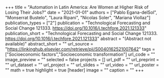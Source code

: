 +++
title = "Automation in Latin America: Are Women at Higher Risk of Losing Their Jobs?"
date = "2021-01-01"
authors = ["Pablo Egana-delSol", "Monserrat Bustelo", "Laura Ripani", "Nicolas Soler", "Mariana Viollaz"]
publication_types = ["2"]
publication = "Technological Forecasting and Social Change 121333. https://doi.org/10.1016/j.techfore.2021.121333"
publication_short = "Technological Forecasting and Social Change 121333. https://doi.org/10.1016/j.techfore.2021.121333"
abstract = "(Abstract not available)"
abstract_short = ""
url_source = "https://linkinghub.elsevier.com/retrieve/pii/S0040162521007642"
tags = ["Socioeconomic factors","Socioeconomic transformation"]
url_code = ""
image_preview = ""
selected = false
projects = []
url_pdf = ""
url_preprint = ""
url_dataset = ""
url_project = ""
url_slides = ""
url_video = ""
url_poster = ""
math = true
highlight = true
[header]
image = ""
caption = ""
+++
